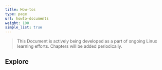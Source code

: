 ```yaml
---
title: How-tos
type: page
url: howto-documents
weight: 100
simple_list: true
---
```


> This Document is actively being developed as a part of ongoing Linux learning efforts. Chapters will be added periodically.

## Explore
